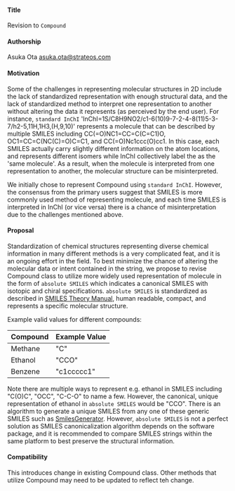 #### **Title**
Revision to `Compound`

#### **Authorship**
Asuka Ota <asuka.ota@strateos.com>

#### **Motivation**
Some of the challenges in representing molecular structures in 2D include the lack of standardized representation with enough structural data, and the lack of standardized
method to interpret one representation to another without altering the data it represents (as perceived by the end user). For instance, `standard InChI` 'InChI=1S/C8H9NO2/c1-6(10)9-7-2-4-8(11)5-3-7/h2-5,11H,1H3,(H,9,10)'
represents a molecule that can be described by multiple SMILES including CC(=O)NC1=CC=C(C=C1)O, OC1=CC=C(NC(C)=O)C=C1, and CC(=O)Nc1ccc(O)cc1. In this case, each SMILES actually carry slightly different information on the
atom locations, and represents different isomers while InChI collectively label the as the 'same molecule'. As a result, when the molecule is interpreted from one representation to another, the
molecular structure can be misinterpreted.

We initially chose to represent Compound using `standard InChI`. However, the consensus from the primary users suggest that SMILES is more commonly used method of representing molecule, and each time SMILES is interpreted in InChI (or vice versa) there is a chance of misinterpretation due to the challenges mentioned above.

#### **Proposal**
Standardization of chemical structures representing diverse chemical information in many different methods is a very complicated feat, and it is an ongoing effort in the field. To best minimize the chance of altering the molecular data or intent contained in the string, we propose to revise Compound class to utilize more widely used
representation of molecule in the form of `absolute SMILES` which indicates a canonical SMILES with isotopic and chiral specifications. `absolute SMILES` is standardized as described in [SMILES Theory Manual](https://www.daylight.com/dayhtml/doc/theory/theory.smiles.html), human readable, compact, and represents a specific molecular structure.

Example valid values for different compounds:

| Compound      | Example Value
| -             | -
| Methane       | "C"
| Ethanol       | "CCO"
| Benzene       | "c1ccccc1"

Note there are multiple ways to represent e.g. ethanol in SMILES including "C(O)C", "OCC", "C-C-O" to name a few. However, the canonical,
unique representation of ethanol in `absolute SMILES` would be "CCO". There is an algorithm to generate a unique SMILES from any one of these generic SMILES such as [SmilesGenerator](http://cdk.github.io/cdk/2.2/docs/api/org/openscience/cdk/smiles/SmilesGenerator.html).
However, `absolute SMILES` is not a perfect solution as SMILES canonicalization algorithm depends on the software package, and it is recommended to compare SMILES strings within the same platform to best preserve the structural information.

#### **Compatibility**
This introduces change in existing Compound class. Other methods that utilize Compound may need to be updated to reflect teh change.